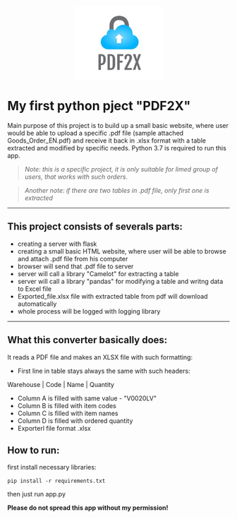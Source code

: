 <p align="center">
   <img src="https://github.com/RyGintas/kcs_project/blob/master/static/images/logo.jpg" width="200">
</p>


# My first python pject "PDF2X"

Main purpose of this project is to build up a small basic website, where user would be able to upload a specific .pdf file (sample attached Goods_Order_EN.pdf) and receive it back in .xlsx format with a table extracted and modified by specific needs. Python 3.7 is required to run this app.


> *Note: this is a specific project, it is only suitable for limed group of users, that works with such orders.*

> *Another note: if there are two tables in .pdf file, only first one is extracted*

-------------------------------------------------------

## This project consists of severals parts:

- creating a server with flask
- creating a small basic HTML website, where user will be able to browse and attach .pdf file from his computer
- browser will send that .pdf file to server
- server will call a library "Camelot" for extracting a table
- server will call a library "pandas" for modifying a table and writng data to Excel file
- Exported_file.xlsx file with extracted table from pdf will download automatically
- whole process will be logged with logging library

--------------------------------------------------------

## What this converter basically does:

It reads a PDF file and makes an XLSX file with such formatting:

-	First line in table stays always the same with such headers:

Warehouse   | Code  | Name  | Quantity

-	Column A is filled with same value - "V0020LV"
-   Column B is filled with item codes
-   Column C is filled with item names
-   Column D is filled with ordered quantity
-   Exporterl file format .xlsx

## How to run:

first install necessary libraries:
```shell
pip install -r requirements.txt
```
then just run app.py

**Please do not spread this app without my permission!**
